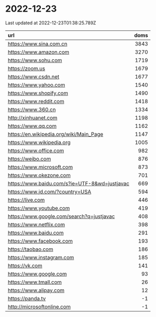 # 2022-12-23

<!-- BEGIN -->
Last updated at 2022-12-23T01:38:25.789Z

url | doms
:- | -:
https://www.sina.com.cn | 3843
https://www.amazon.com | 3270
https://www.sohu.com | 1719
https://zoom.us | 1679
https://www.csdn.net | 1677
https://www.yahoo.com | 1540
https://www.shopify.com | 1490
https://www.reddit.com | 1418
https://www.360.cn | 1334
http://xinhuanet.com | 1198
https://www.qq.com | 1162
https://en.wikipedia.org/wiki/Main_Page | 1147
https://www.wikipedia.org | 1005
https://www.office.com | 982
https://weibo.com | 876
https://www.microsoft.com | 873
https://www.okezone.com | 701
https://www.baidu.com/s?ie=UTF-8&wd=justjavac | 669
https://www.jd.com/?country=USA | 594
https://live.com | 446
https://www.youtube.com | 419
https://www.google.com/search?q=justjavac | 408
https://www.netflix.com | 398
https://www.baidu.com | 291
https://www.facebook.com | 193
https://taobao.com | 186
https://www.instagram.com | 185
https://vk.com | 141
https://www.google.com | 93
https://www.tmall.com | 26
https://www.alipay.com | 12
https://panda.tv | -1
http://microsoftonline.com | -1
<!-- END -->
